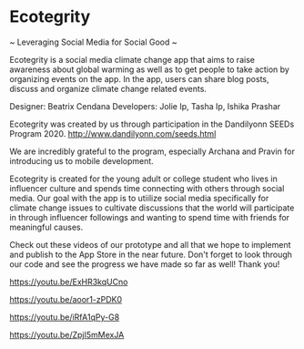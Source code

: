 # Ecotegrity

~ Leveraging Social Media for Social Good ~

Ecotegrity is a social media climate change app that aims to raise awareness about global warming as well as to get people to take action by organizing events on the app. In the app, users can share blog posts, discuss and organize climate change related events.

Designer: Beatrix Cendana
Developers: Jolie Ip, Tasha Ip, Ishika Prashar

Ecotegrity was created by us through participation in the Dandilyonn SEEDs Program 2020. 
http://www.dandilyonn.com/seeds.html

We are incredibly grateful to the program, especially Archana and Pravin for introducing us to mobile development.

Ecotegrity is created for the young adult or college student who lives in influencer culture and spends time connecting with others through social media. Our goal with the app is to utiilize social media specifically for climate change issues to cultivate discussions that the world will participate in through influencer followings and wanting to spend time with friends for meaningful causes.

Check out these videos of our prototype and all that we hope to implement and publish to the App Store in the near future. Don't forget to look through our code and see the progress we have made so far as well! Thank you! 

https://youtu.be/ExHR3kqUCno

https://youtu.be/aoor1-zPDK0

https://youtu.be/iRfA1qPy-G8

https://youtu.be/ZpjI5mMexJA
